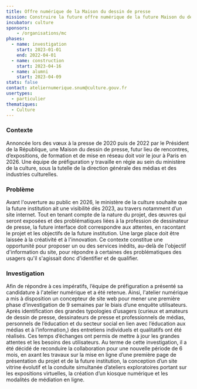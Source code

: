 ```yaml
---
title: Offre numérique de la Maison du dessin de presse
mission: Construire la future offre numérique de la future Maison du dessin de presse
incubator: culture
sponsors: 
    - /organisations/mc
phases:
  - name: investigation
    start: 2023-01-01
    end: 2022-04-01
  - name: construction
    start: 2023-04-16
  - name: alumni
    start: 2023-04-09
stats: false
contact: ateliernumerique.snum@culture.gouv.fr
usertypes:
  - particulier
thematiques:
  - Culture
---
```

### Contexte
Annoncée lors des vœux à la presse de 2020 puis de 2022 par le Président de la République, une Maison du dessin de presse, futur lieu de rencontres, d’expositions, de formation et de mise en réseau doit voir le jour à Paris en 2026. Une équipe de préfiguration y travaille en régie au sein du ministère de la culture, sous la tutelle de la direction générale des médias et des industries culturelles.

### Problème
Avant l'ouverture au public en 2026, le ministère de la culture souhaite que la future institution ait une visibilité dès 2023, au travers notamment d’un site internet. Tout en tenant compte de la nature du projet, des œuvres qui seront exposées et des problématiques liées à la profession de dessinateur de presse, la future interface doit correspondre aux attentes, en racontant le projet et les objectifs de la future institution. Une large place doit être laissée à la créativité et à l'innovation. Ce contexte constitue une opportunité pour proposer un ou des services inédits, au-delà de l'objectif d'information du site, pour répondre à certaines des problématiques des usagers qu'il s'agissait donc d'identifier et de qualifier.

### Investigation
Afin de répondre à ces impératifs, l’équipe de préfiguration a présenté sa candidature à l'atelier numérique et a été retenue. Ainsi, l'atelier numérique a mis à disposition un concepteur de site web pour mener une première phase d’investigation de 9 semaines par le biais d’une enquête utilisateurs. Après identification des grandes typologies d’usagers (curieux et amateurs de dessin de presse, dessinateurs de presse et professionnels de médias, personnels de l’éducation et du secteur social en lien avec l’éducation aux médias et à l’information,) des entretiens individuels et qualitatifs ont été réalisés. Ces temps d’échanges ont permis de mettre à jour les grandes attentes et les besoins des utilisateurs. Au terme de cette investigation, il a été décidé de reconduire la collaboration pour une nouvelle période de 6 mois, en axant les travaux sur la mise en ligne d’une première page de présentation du projet et de la future institution, la conception d’un site vitrine évolutif et la conduite simultanée d’ateliers exploratoires portant sur les expositions virtuelles, la création d’un kiosque numérique et les modalités de médiation en ligne.
